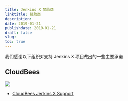 ```yaml
---
title: Jenkins X 赞助商
linktitle: 赞助商
description: 
date: 2019-01-21
publishdate: 2019-01-21
draft: false
slug:
toc: true
---
```


我们感谢以下组织对支持 Jenkins X 项目做出的一些主要承诺

## CloudBees

<img src="/images/sponsors/cb.svg" class="img-thumbnail">

* [CloudBees Jenkins X Support](https://www.cloudbees.com/products/jenkins-x-support) 